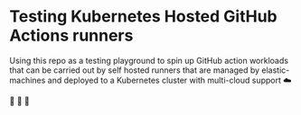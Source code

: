 # Testing Kubernetes Hosted GitHub Actions runners

Using this repo as a testing playground to spin up GitHub action workloads that can be carried out by self hosted runners that are managed by elastic-machines and deployed to a Kubernetes cluster with multi-cloud support ☁️

🚀 🚀 🚀